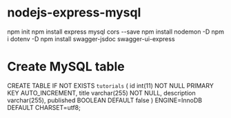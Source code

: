 # nodejs-express-mysql

npm init
npm install express mysql cors --save
npm install nodemon -D
npm i dotenv -D
npm install swagger-jsdoc swagger-ui-express

# Create MySQL table
CREATE TABLE IF NOT EXISTS `tutorials` (
  id int(11) NOT NULL PRIMARY KEY AUTO_INCREMENT,
  title varchar(255) NOT NULL,
  description varchar(255),
  published BOOLEAN DEFAULT false
) ENGINE=InnoDB DEFAULT CHARSET=utf8;


